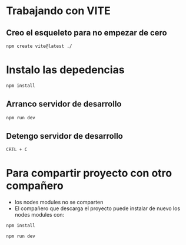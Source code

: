 # Trabajando con VITE
## Creo el esqueleto para no empezar de cero

```sh
npm create vite@latest ./
```
# Instalo las depedencias

```sh
npm install
```

## Arranco servidor de desarrollo

```sh
npm run dev
```

##   Detengo servidor de desarrollo

```sh
CRTL + C
```
# Para compartir proyecto con otro compañero

* los nodes modules no se comparten
* El compañero que descarga el proyecto puede instalar de nuevo los nodes modules con:

```sh
npm install

npm run dev
```




